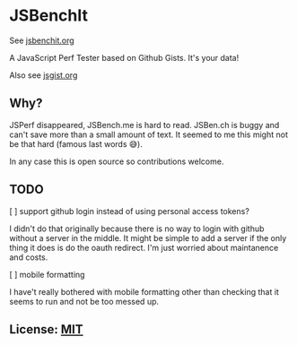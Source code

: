 # JSBenchIt

See [jsbenchit.org](https://jsbenchit.org)

A JavaScript Perf Tester based on Github Gists.
It's your data!

Also see [jsgist.org](https://jsgist.org)

## Why? 

JSPerf disappeared, JSBench.me is hard to read. JSBen.ch
is buggy and can't save more than a small amount of text.
It seemed to me this might not be that hard (famous last words 😅).

In any case this is open source so contributions welcome.

## TODO

[ ] support github login instead of using personal access tokens?

   I didn't do that originally because there is no way to login
   with github without a server in the middle. It might be simple
   to add a server if the only thing it does is do the oauth
   redirect. I'm just worried about maintanence and costs.
   
[ ] mobile formatting

   I have't really bothered with mobile formatting other than
   checking that it seems to run and not be too messed up.

## License: [MIT](LICENSE.md)
